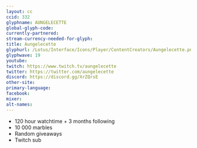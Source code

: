 ```yaml
---
layout: cc
ccid: 332
glyphname: AUNGELECETTE
global-glyph-code:
currently-partnered:
stream-currency-needed-for-glyph:
title: Aungelecette
glyphurl: /Lotus/Interface/Icons/Player/ContentCreators/Aungelecette.png
glyphwave: 19
youtube:
twitch: https://www.twitch.tv/aungelecette
twitter: https://twitter.com/aungelecette
discord: https://discord.gg/XrZQrsE
other-site:
primary-language:
facebook:
mixer:
alt-names:
---
```

* 120 hour watchtime + 3 months following
* 10 000 marbles
* Random giveaways
* Twitch sub

